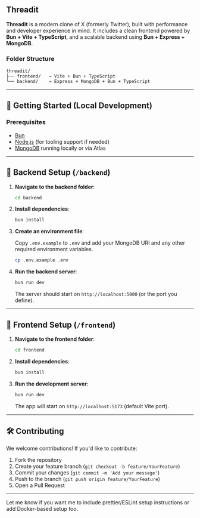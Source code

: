 ## Threadit

**Threadit** is a modern clone of X (formerly Twitter), built with performance and developer experience in mind. It includes a clean frontend powered by **Bun + Vite + TypeScript**, and a scalable backend using **Bun + Express + MongoDB**.

### Folder Structure

```
threadit/
├── frontend/   → Vite + Bun + TypeScript
└── backend/    → Express + MongoDB + Bun + TypeScript
```

---

## 🚀 Getting Started (Local Development)

### Prerequisites

* [Bun](https://bun.sh/docs/installation)
* [Node.js](https://nodejs.org/) (for tooling support if needed)
* [MongoDB](https://www.mongodb.com/try/download/community) running locally or via Atlas

---

## 🔧 Backend Setup (`/backend`)

1. **Navigate to the backend folder**:

   ```bash
   cd backend
   ```

2. **Install dependencies**:

   ```bash
   bun install
   ```

3. **Create an environment file**:

   Copy `.env.example` to `.env` and add your MongoDB URI and any other required environment variables.

   ```bash
   cp .env.example .env
   ```

4. **Run the backend server**:

   ```bash
   bun run dev
   ```

   The server should start on `http://localhost:5000` (or the port you define).

---

## 🎨 Frontend Setup (`/frontend`)

1. **Navigate to the frontend folder**:

   ```bash
   cd frontend
   ```

2. **Install dependencies**:

   ```bash
   bun install
   ```

3. **Run the development server**:

   ```bash
   bun run dev
   ```

   The app will start on `http://localhost:5173` (default Vite port).

---

## 🛠️ Contributing

We welcome contributions! If you'd like to contribute:

1. Fork the repository
2. Create your feature branch (`git checkout -b feature/YourFeature`)
3. Commit your changes (`git commit -m 'Add your message'`)
4. Push to the branch (`git push origin feature/YourFeature`)
5. Open a Pull Request

---

Let me know if you want me to include prettier/ESLint setup instructions or add Docker-based setup too.
